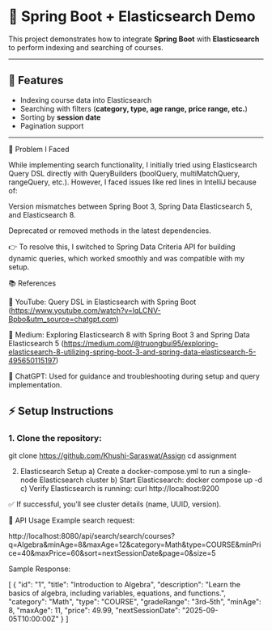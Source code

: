 # 📘 Spring Boot + Elasticsearch Demo

This project demonstrates how to integrate **Spring Boot** with **Elasticsearch** to perform indexing and searching of courses.

---

## 🚀 Features
- Indexing course data into Elasticsearch  
- Searching with filters (**category, type, age range, price range, etc.**)  
- Sorting by **session date**  
- Pagination support  

---

🚧 Problem I Faced

While implementing search functionality, I initially tried using Elasticsearch Query DSL directly with QueryBuilders (boolQuery, multiMatchQuery, rangeQuery, etc.).
However, I faced issues like red lines in IntelliJ because of:

Version mismatches between Spring Boot 3, Spring Data Elasticsearch 5, and Elasticsearch 8.

Deprecated or removed methods in the latest dependencies.

👉 To resolve this, I switched to Spring Data Criteria API for building dynamic queries, which worked smoothly and was compatible with my setup.

📚 References

🔗 YouTube: Query DSL in Elasticsearch with Spring Boot (https://www.youtube.com/watch?v=lqLCNV-Bpbo&utm_source=chatgpt.com)

🔗 Medium: Exploring Elasticsearch 8 with Spring Boot 3 and Spring Data Elasticsearch 5 (https://medium.com/@truongbui95/exploring-elasticsearch-8-utilizing-spring-boot-3-and-spring-data-elasticsearch-5-495650115197)

🤖 ChatGPT: Used for guidance and troubleshooting during setup and query implementation.



## ⚡ Setup Instructions

### 1. Clone the repository:

git clone https://github.com/Khushi-Saraswat/Assign
cd assignment

2. Elasticsearch Setup
a) Create a docker-compose.yml to run a single-node Elasticsearch cluster
b) Start Elasticsearch:
docker compose up -d
c) Verify Elasticsearch is running:
curl http://localhost:9200

✅ If successful, you’ll see cluster details (name, UUID, version).

📝 API Usage
Example search request:

http://localhost:8080/api/search/search/courses?q=Algebra&minAge=8&maxAge=12&category=Math&type=COURSE&minPrice=40&maxPrice=60&sort=nextSessionDate&page=0&size=5


Sample Response:

[
  {
    "id": "1",
    "title": "Introduction to Algebra",
    "description": "Learn the basics of algebra, including variables, equations, and functions.",
    "category": "Math",
    "type": "COURSE",
    "gradeRange": "3rd–5th",
    "minAge": 8,
    "maxAge": 11,
    "price": 49.99,
    "nextSessionDate": "2025-09-05T10:00:00Z"
  }
]












